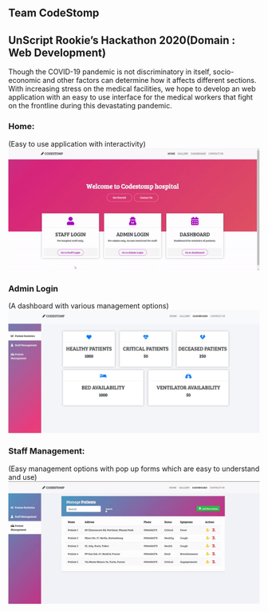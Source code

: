 ## Team CodeStomp 
## UnScript Rookie’s Hackathon 2020(Domain : Web Development)
Though the COVID-19 pandemic is not discriminatory in itself, socio-economic and other factors can determine how it affects different sections. With increasing stress on the medical facilities, we hope to develop an web application with an easy to use interface for the medical workers that fight on the frontline during this devastating pandemic.
### Home:
(Easy to use application with interactivity)
![video](https://github.com/mkaustubh/CodeStomp/blob/gh-pages/static/readme/home.gif)

### Admin Login
(A dashboard with various management options)
![img](https://github.com/mkaustubh/CodeStomp/blob/gh-pages/static/readme/dashboard.JPG)

### Staff Management:
(Easy management options with pop up forms which are easy to understand and use)
![video](https://github.com/mkaustubh/CodeStomp/blob/gh-pages/static/readme/management.gif.gif)
